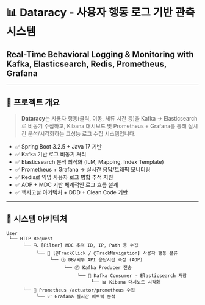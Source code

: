 # 📊 Dataracy - 사용자 행동 로그 기반 관측 시스템

## Real-Time Behavioral Logging & Monitoring with Kafka, Elasticsearch, Redis, Prometheus, Grafana

---

## 🧩 프로젝트 개요

> **Dataracy**는 사용자 행동(클릭, 이동, 체류 시간 등)을 Kafka → Elasticsearch로 비동기 수집하고, Kibana 대시보드 및 Prometheus + Grafana를 통해 실시간 분석/시각화하는 고성능 로그 수집 시스템입니다.

- ✅ Spring Boot 3.2.5 + Java 17 기반
- ✅ Kafka 기반 로그 비동기 처리
- ✅ Elasticsearch 분석 최적화 (ILM, Mapping, Index Template)
- ✅ Prometheus + Grafana → 실시간 응답/트래픽 모니터링
- ✅ Redis로 익명 사용자 로그 병합 추적 지원
- ✅ AOP + MDC 기반 체계적인 로그 흐름 설계
- ✅ 헥사고날 아키텍처 + DDD + Clean Code 기반

---

## 🧱 시스템 아키텍처

```plaintext
User
 └── HTTP Request
      └── 🔍 [Filter] MDC 추적 ID, IP, Path 등 수집
           └── 🎯 [@TrackClick / @TrackNavigation] 사용자 행동 분류
                └── 🕓 DB/외부 API 응답시간 측정 (AOP)
                     └── 📦 Kafka Producer 전송
                          └── 🧵 Kafka Consumer → Elasticsearch 저장
                               └── 📊 Kibana 대시보드 시각화
      └── 📡 Prometheus /actuator/prometheus 수집
           └── 📈 Grafana 실시간 메트릭 분석
